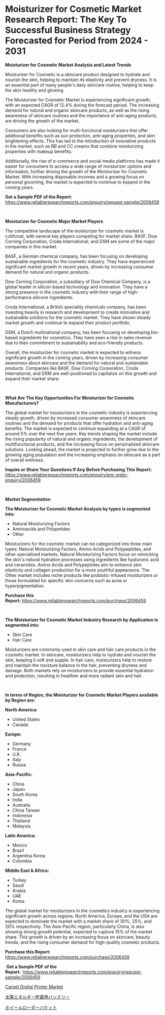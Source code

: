 <p><h1>Moisturizer for Cosmetic Market Research Report: The Key To Successful Business Strategy Forecasted for Period from 2024 - 2031</h1></p><p><strong>Moisturizer for Cosmetic Market Analysis and Latest Trends</strong></p>
<p><p>Moisturizer for Cosmetic is a skincare product designed to hydrate and nourish the skin, helping to maintain its elasticity and prevent dryness. It is an essential part of many people's daily skincare routine, helping to keep the skin healthy and glowing.</p><p>The Moisturizer for Cosmetic Market is experiencing significant growth, with an expected CAGR of 12.4% during the forecast period. The increasing demand for natural and organic skincare products, as well as the rising awareness of skincare routines and the importance of anti-aging products, are driving the growth of the market. </p><p>Consumers are also looking for multi-functional moisturizers that offer additional benefits such as sun protection, anti-aging properties, and skin brightening effects. This has led to the introduction of innovative products in the market, such as BB and CC creams that combine moisturizing properties with makeup benefits.</p><p>Additionally, the rise of e-commerce and social media platforms has made it easier for consumers to access a wide range of moisturizer options and information, further driving the growth of the Moisturizer for Cosmetic Market. With increasing disposable incomes and a growing focus on personal grooming, the market is expected to continue to expand in the coming years.</p></p>
<p><strong>Get a Sample PDF of the Report:&nbsp;</strong> <a href="https://www.reliableresearchreports.com/enquiry/request-sample/2006459">https://www.reliableresearchreports.com/enquiry/request-sample/2006459</a></p>
<p>&nbsp;</p>
<p><strong>Moisturizer for Cosmetic Major Market Players</strong></p>
<p><p>The competitive landscape of the moisturizer for cosmetic market is cutthroat, with several key players competing for market share. BASF, Dow Corning Corporation, Croda International, and DSM are some of the major companies in this market.</p><p>BASF, a German chemical company, has been focusing on developing sustainable ingredients for the cosmetic industry. They have experienced significant market growth in recent years, driven by increasing consumer demand for natural and organic products.</p><p>Dow Corning Corporation, a subsidiary of Dow Chemical Company, is a global leader in silicon-based technology and innovation. They have a strong presence in the cosmetic industry with their range of high-performance silicone ingredients.</p><p>Croda International, a British speciality chemicals company, has been investing heavily in research and development to create innovative and sustainable solutions for the cosmetic market. They have shown steady market growth and continue to expand their product portfolio.</p><p>DSM, a Dutch multinational company, has been focusing on developing bio-based ingredients for cosmetics. They have seen a rise in sales revenue due to their commitment to sustainability and eco-friendly products.</p><p>Overall, the moisturizer for cosmetic market is expected to witness significant growth in the coming years, driven by increasing consumer awareness about skincare and the demand for natural and sustainable products. Companies like BASF, Dow Corning Corporation, Croda International, and DSM are well-positioned to capitalize on this growth and expand their market share.</p></p>
<p>&nbsp;</p>
<p><strong>What Are The Key Opportunities For Moisturizer for Cosmetic Manufacturers?</strong></p>
<p><p>The global market for moisturizers in the cosmetic industry is experiencing steady growth, driven by increased consumer awareness of skincare routines and the demand for products that offer hydration and anti-aging benefits. The market is expected to continue expanding at a CAGR of around 5% over the next five years. Key trends shaping the market include the rising popularity of natural and organic ingredients, the development of multifunctional products, and the increasing focus on personalized skincare solutions. Looking ahead, the market is projected to further grow due to the growing aging population and the increasing emphasis on skincare as a part of overall wellness.</p></p>
<p><strong>Inquire or Share Your Questions If Any Before Purchasing This Report:</strong> <a href="https://www.reliableresearchreports.com/enquiry/pre-order-enquiry/2006459">https://www.reliableresearchreports.com/enquiry/pre-order-enquiry/2006459</a></p>
<p>&nbsp;</p>
<p><strong>Market Segmentation</strong></p>
<p><strong>The Moisturizer for Cosmetic Market Analysis by types is segmented into:</strong></p>
<p><ul><li>Natural Moisturizing Factors</li><li>Aminoacids and Polypetides</li><li>Other</li></ul></p>
<p><p>Moisturizers for the cosmetic market can be categorized into three main types: Natural Moisturizing Factors, Amino Acids and Polypeptides, and other specialized markets. Natural Moisturizing Factors focus on mimicking the skin's natural hydration processes using ingredients like hyaluronic acid and ceramides. Amino Acids and Polypeptides aim to enhance skin elasticity and collagen production for a more youthful appearance. The Other market includes niche products like probiotic-infused moisturizers or those formulated for specific skin concerns such as acne or hyperpigmentation.</p></p>
<p><strong>Purchase this Report:&nbsp;</strong><a href="https://www.reliableresearchreports.com/purchase/2006459">https://www.reliableresearchreports.com/purchase/2006459</a></p>
<p>&nbsp;</p>
<p><strong>The Moisturizer for Cosmetic Market Industry Research by Application is segmented into:</strong></p>
<p><ul><li>Skin Care</li><li>Hair Care</li></ul></p>
<p><p>Moisturizers are commonly used in skin care and hair care products in the cosmetic market. In skincare, moisturizers help to hydrate and nourish the skin, keeping it soft and supple. In hair care, moisturizers help to restore and maintain the moisture balance in the hair, preventing dryness and damage. Both markets rely on moisturizers to provide essential hydration and protection, resulting in healthier and more radiant skin and hair.</p></p>
<p>&nbsp;</p>
<p><strong>In terms of Region, the Moisturizer for Cosmetic Market Players available by Region are:</strong></p>
<p>
    <p> <strong> North America: </strong>
        <ul>
            <li>United States</li>
            <li>Canada</li>
        </ul>
        </p> 
    <p> <strong> Europe: </strong>
        <ul>
            <li>Germany</li>
            <li>France</li>
            <li>U.K.</li>
            <li>Italy</li>
            <li>Russia</li>
        </ul>
        </p> 
    <p> <strong> Asia-Pacific: </strong>
        <ul>
            <li>China</li>
            <li>Japan</li>
            <li>South Korea</li>
            <li>India</li>
            <li>Australia</li>
            <li>China Taiwan</li>
            <li>Indonesia</li>
            <li>Thailand</li>
            <li>Malaysia</li>
        </ul>
        </p> 
    <p> <strong> Latin America: </strong>
        <ul>
            <li>Mexico</li>
            <li>Brazil</li>
            <li>Argentina Korea</li>
            <li>Colombia</li>
        </ul>
        </p> 
    <p> <strong> Middle East & Africa: </strong>
        <ul>
            <li>Turkey</li>
            <li>Saudi</li>
            <li>Arabia</li>
            <li>UAE</li>
            <li>Korea</li>
        </ul>
    </p>
    </p>
<p><p>The global market for moisturizers in the cosmetics industry is experiencing significant growth across regions. North America, Europe, and the USA are expected to dominate the market with a market share of 30%, 25%, and 20% respectively. The Asia-Pacific region, particularly China, is also showing strong growth potential, expected to capture 15% of the market share. This growth is driven by an increasing focus on skincare, beauty trends, and the rising consumer demand for high-quality cosmetic products.</p></p>
<p><strong>Purchase this Report: </strong><a href="https://www.reliableresearchreports.com/purchase/2006459">https://www.reliableresearchreports.com/purchase/2006459</a></p>
<p>&nbsp;<strong>Get a Sample PDF of the Report:&nbsp;&nbsp;</strong><a href="https://www.reliableresearchreports.com/enquiry/request-sample/2006459">https://www.reliableresearchreports.com/enquiry/request-sample/2006459</a></p>
<p><strong></strong></p>
<p><p><a href="https://sulfuric-clavicle-d39.notion.site/Carpet-Digital-Printer-Market-Research-Report-Provides-Critical-Insights-that-can-help-Shape-Busines-67cc76084a594a0c8eb39fcfbc13c996">Carpet Digital Printer Market</a></p><p><a href="https://medium.com/@billyarton5656871/%E5%A4%AA%E9%99%BD%E5%85%89%E7%99%BA%E9%9B%BB%E7%94%A8%E8%93%84%E9%9B%BB%E6%B1%A0%E5%B8%82%E5%A0%B4-%E3%82%BF%E3%82%A4%E3%83%97-%E7%94%A8%E9%80%94-%E5%9C%B0%E7%90%86%E3%81%AB%E3%82%88%E3%82%8B%E5%8C%85%E6%8B%AC%E7%9A%84%E8%A9%95%E4%BE%A1-1d7b35075201">太陽エネルギー貯蔵用バッテリー</a></p><p><a href="https://medium.com/@jordanilliamson678678/%E3%83%9B%E3%82%A4%E3%83%BC%E3%83%AB%E3%83%AD%E3%83%BC%E3%83%80%E3%83%BC%E3%83%90%E3%82%B1%E3%83%83%E3%83%88%E5%B8%82%E5%A0%B4-2031%E5%B9%B4%E3%81%BE%E3%81%A7%E3%81%AE%E6%88%90%E5%8A%9F%E3%81%99%E3%82%8B%E3%83%93%E3%82%B8%E3%83%8D%E3%82%B9%E6%88%A6%E7%95%A5%E3%81%AE%E3%82%AD%E3%83%BC%E3%81%AE%E4%BA%88%E6%B8%AC-072892471562">ホイールローダーバケット</a></p></p>